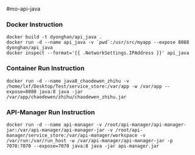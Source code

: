 #mo-api-java

### Docker Instruction ###
```shell
docker build -t dyonghan/api_java .
docker run -d --name api_java -v `pwd`:/usr/src/myapp --expose 8088 dyonghan/api_java
docker inspect --format='{{ .NetworkSettings.IPAddress }}' api_java
```

### Container Run Instruction ###
```shell
docker run -d --name java8_chaodewen_zhihu -v /home/lxf/Desktop/Test/service_store:/var/app -w /var/app --expose=8080 java:8 java -jar /var/app/chaodewen/zhihu/chaodewen_zhihu.jar
```

### API-Manager Run Instruction ###
```shell
docker run -d --name api-manager -v /root/api-manager/api-manager-jar:/var/api-manager/api-manager-jar -v /root/api-manager/service_store:/var/api-manager/workspace -v /var/run:/var/run_host -w /var/api-manager/api-manager-jar -p 7070:7070 --expose=7070 java:8 java -jar api-manager.jar
```